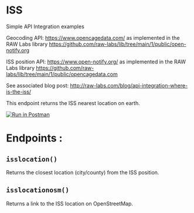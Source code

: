 # ISS

Simple API Integration examples

Geocoding API: https://www.opencagedata.com/ as implemented in the RAW Labs library
https://github.com/raw-labs/lib/tree/main/1/public/open-notify.org

ISS position API: https://www.open-notify.org/ as implemented in the RAW Labs library
https://github.com/raw-labs/lib/tree/main/1/public/opencagedata.com

See associated blog post: http://raw-labs.com/blog/api-integration-where-is-the-iss/

This endpoint returns the ISS nearest location on earth.

[![Run in Postman](https://run.pstmn.io/button.svg)](https://god.gw.postman.com/run-collection/16668700-702b7adc-1133-4938-8c11-f27dc70c5cd9?action=collection%2Ffork&collection-url=entityId%3D16668700-702b7adc-1133-4938-8c11-f27dc70c5cd9%26entityType%3Dcollection%26workspaceId%3D87e43b01-fd50-46af-93d9-d1f7df2cbae6)

# Endpoints :

## `isslocation()`
Returns the closest location (city/county) from the ISS position.

## `isslocationosm()`
Returns a link to the ISS location on OpenStreetMap.

